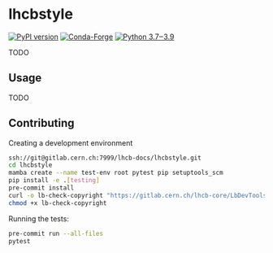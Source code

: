 # lhcbstyle

[![PyPI version](https://badge.fury.io/py/lhcbstyle.svg)](https://pypi.org/project/lhcbstyle)
[![Conda-Forge](https://img.shields.io/conda/vn/conda-forge/lhcbstyle)](https://github.com/conda-forge/lhcbstyle-feedstock)
[![Python 3.7‒3.9](https://img.shields.io/badge/python-2.7%2C3.5%E2%80%923.9-blue)](https://www.python.org)

TODO

## Usage

TODO

## Contributing

Creating a development environment
```bash
ssh://git@gitlab.cern.ch:7999/lhcb-docs/lhcbstyle.git
cd lhcbstyle
mamba create --name test-env root pytest pip setuptools_scm
pip install -e .[testing]
pre-commit install
curl -o lb-check-copyright "https://gitlab.cern.ch/lhcb-core/LbDevTools/raw/master/LbDevTools/SourceTools.py?inline=false"
chmod +x lb-check-copyright
```

Running the tests:
```bash
pre-commit run --all-files
pytest
```
